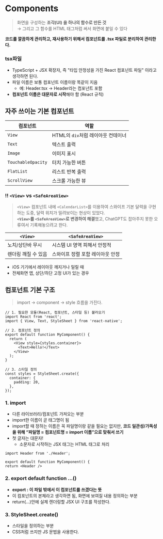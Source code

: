 # Components
> 화면을 구성하는 **조각(UI) 을 하나의 함수로 만든 것**  
> → 그리고 그 함수를 HTML 태그처럼 써서 화면에 붙일 수 있다

**코드를 깔끔하게 관리하고, 재사용하기 위해서 컴포넌트를 .tsx 파일로 분리하여 관리한다.**  

### tsx파일
- TypeScript + JSX 확장자, 즉 "타입 안정성을 가진 React 컴포넌트 파일" 이라고 생각하면 된다.
- 파일 이름은 보통 컴포넌트 이름이랑 똑같이 지음
  - 예: Header.tsx → Header라는 컴포넌트 포함
- **컴포넌트 이름은 대문자로 시작**해야 함 (React 규칙)

## 자주 쓰이는 기본 컴포넌트
| 컴포넌트               | 역할                      |
| ------------------ | ----------------------- |
| `View`             | HTML의 `div`처럼 레이아웃 컨테이너 |
| `Text`             | 텍스트 출력                  |
| `Image`            | 이미지 표시                  |
| `TouchableOpacity` | 터치 가능한 버튼               |
| `FlatList`         | 리스트 반복 출력               |
| `ScrollView`       | 스크롤 가능한 뷰               |

### ‼️ `<View>` vs `<SafeAreaView>`
> `<View>` 컴포넌트 내에 `<CalendarList>`를 이용하여 스와이프 기본 달력을 구현하는 도중, 달력 위치가 밀려보이는 현상이 있었다.  
> **`<View>`를 `<SafeAreaView>`로 변경하여 해결**했고, ChatGPT도 잡아주지 못한 오류여서 기록해놓으려고 한다.

| `<View>` | `<SafeAreaView>` |
| ----------- | -------------------- |
| 노치/상단바 무시   | 시스템 UI 영역 피해서 안정적    |
| 렌더링 깨질 수 있음 | 스와이프 정렬 포함 레이아웃 안정   |

- iOS 기기에서 레이아웃 깨지거나 밀릴 때 
- 전체화면 앱, 상단/하단 고정 UI가 있는 경우

## 컴포넌트 기본 구조
> import → component → style 흐름을 가진다.
``` tsx
// 1. 필요한 모듈(React, 컴포넌트, 스타일 등) 불러오기
import React from 'react';
import { View, Text, StyleSheet } from 'react-native';

// 2. 컴포넌트 정의
export default function MyComponent() {
  return (
    <View style={styles.container}>
      <Text>Hello!</Text>
    </View>
  );
}

// 3. 스타일 정의
const styles = StyleSheet.create({
  container: {
    padding: 20,
  },
});
```
### 1. import
- 다른 라이브러리/컴포넌트 가져오는 부분
- import한 이름이 곧 태그명이 됨
- import할 때 정하는 이름은 꼭 파일명이랑 같을 필요는 없지만, **코드 일관성/가독성을 위해 “파일명 = 컴포넌트명 = import 이름”으로 맞춰서 쓰기**
- 첫 글자는 대문자!
  - 소문자로 시작하는 JSX 태그는 HTML 태그로 처리
``` tsx
import Header from './Header';

export default function MyComponent() {
return <Header />
``` 

### 2. export default function ...()
- **export : 이 파일 밖에서 이 컴포넌트를 쓰겠다는 뜻**
- 이 컴포넌트의 본체라고 생각하면 됨, 화면에 보여질 내용 정의하는 부분  
- return(...)안에 실제 렌더링할 JSX UI 구조를 작성한다.

### 3. StyleSheet.create()
- 스타일을 정의하는 부분
- CSS처럼 쓰지만 JS 문법을 사용한다.

